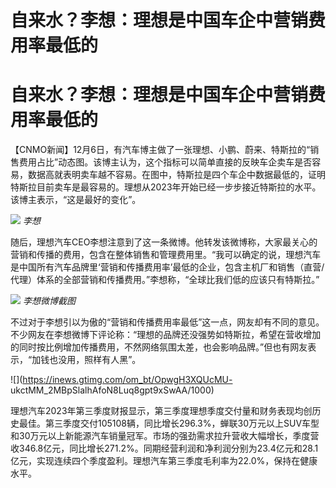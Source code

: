 # 自来水？李想：理想是中国车企中营销费用率最低的

# 自来水？李想：理想是中国车企中营销费用率最低的

【CNMO新闻】12月6日，有汽车博主做了一张理想、小鹏、蔚来、特斯拉的“销售费用占比”动态图。该博主认为，这个指标可以简单直接的反映车企卖车是否容易，数据高就表明卖车越不容易。在图中，特斯拉是四个车企中数据最低的，证明特斯拉目前卖车是最容易的。理想从2023年开始已经一步步接近特斯拉的水平。该博主表示，“这是最好的变化”。

![](https://inews.gtimg.com/om_bt/OGHP2gQqakziZz-1ge1fQHuh4L-V5NXJkFvurO0USdbY0AA/1000)
_李想_

随后，理想汽车CEO李想注意到了这一条微博。他转发该微博称，大家最关心的营销和传播的费用，包含在整体销售和管理费用里。“我可以确定的说，理想汽车是中国所有汽车品牌里‘营销和传播费用率’最低的企业，包含主机厂和销售（直营/代理）体系的全部营销和传播费用。”李想称，“全球比我们低的应该只有特斯拉。”

![](https://inews.gtimg.com/om_bt/O8F5b8QX8cnWPeHMmsqzb71jzGzdKlS28cUYce5XLAoEoAA/1000)
_李想微博截图_

不过对于李想引以为傲的“营销和传播费用率最低”这一点，网友却有不同的意见。不少网友在李想微博下评论称：“理想的品牌还没强势如特斯拉，希望在营收增加的同时按比例增加传播费用，不然网络氛围太差，也会影响品牌。”但也有网友表示，“加钱也没用，照样有人黑”。

![](https://inews.gtimg.com/om_bt/OpwgH3XQUcMU-
ukctMM_2MBpSlalhAfoN8Luq8gpt9xSwAA/1000)

理想汽车2023年第三季度财报显示，第三季度理想季度交付量和财务表现均创历史最佳。第三季度交付105108辆，同比增长296.3%，蝉联30万元以上SUV车型和30万元以上新能源汽车销量冠军。市场的强劲需求拉升营收大幅增长，季度营收346.8亿元，同比增长271.2%。同期经营利润和净利润分别为23.4亿元和28.1亿元，实现连续四个季度盈利。理想汽车第三季度毛利率为22.0%，保持在健康水平。

